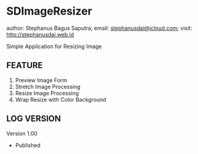 # SDImageResizer
author: Stephanus Bagus Saputra; email: stephanusdai@icloud.com; visit: http://stephanusdai.web.id

Simple Application for Resizing Image
 
## FEATURE
1. Preview Image Form
2. Stretch Image Processing
3. Resize Image Processing
4. Wrap Resize with Color Background

## LOG VERSION

Version 1.00
* Published
